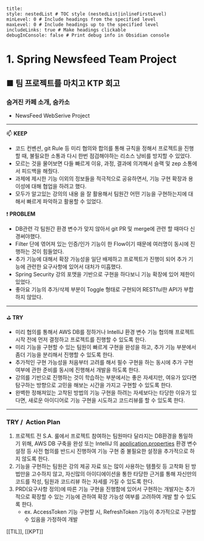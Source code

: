 ```table-of-contents
title: 
style: nestedList # TOC style (nestedList|inlineFirstLevel)
minLevel: 0 # Include headings from the specified level
maxLevel: 0 # Include headings up to the specified level
includeLinks: true # Make headings clickable
debugInConsole: false # Print debug info in Obsidian console
```

# 1. Spring Newsfeed Team Project
## ■ 팀 프로젝트를 마치고 KTP 회고
### 숨겨진 카페 소개, 숨카소
- NewsFeed WebSerive Project
---

📫 **KEEP**
- 코드 컨벤션, git Rule 등 미리 협의와 합의를 통해 규칙을 정해서 프로젝트을 진행할 때, 불필요한 소통과 다시 한번 점검해야하는 리소스 낭비를 방지할 수 있었다.
- 모르는 것을 물어보면 다들 빠르게 이유, 과정, 결과에 의겨해서 슬랙 및 zep 소통에서 피드백을 해줬다.
- 과제에 제시한 기능 이외의 정보들을 적극적으로 공유하면서, 기능 구현 확장과 용이성에 대해 협업을 하려고 했다.
- 모두가 알고있는 강의의 내용 을 잘 활용해서 팀원간 어떤 기능을 구현하는지에 대해서 빠르게 파악하고 활용할 수 있었다.

❗ **PROBLEM**
- DB관련 각 팀원간 환경 변수가 맞지 않아서 git PR 및 merge에 관련 할 때마다 신경써야했다.
- Filter 단에 엮어져 있는 인증/인가 기능이 한 Flow이기 때문에 여러명이 동시에 진행하는 것이 힘들었다.
- 추가 기능에 대해서 확장 가능성을 일단 배제하고 프로젝트가 진행이 되어 추가 기능에 관련한 요구사항에 있어서 대처가 미흡했다.
- Spring Security 강의 포맷을 기반으로 구현을 하다보니 기능 확장에 있어 제한이 있었다.
- 좋아요 기능의 추가/삭제 부분이 Toggle 형태로 구현되어 RESTful한 API가 부합하지 않았다. 

---

⛳ **TRY**
- 미리 협의를 통해서 AWS DB를 정하거나 IntelliJ 환경 변수 기능 협의해 프로젝트 시작 전에 먼저 결정하고 프로젝트를 진행할 수 있도록 한다.
- 미리 기능을 구현할 수 있는 팀원이 빠르게 구현을 완성을 하고, 추가 기능 부분에서 좀더 기능을 분리해서 진행할 수 있도록 한다.
- 추가적인 구현 가능성을 처음부터 고려를 해서 필수 구현을 하는 동시에 추가 구현 여부에 관한 준비를 동시에 진행해서 개발을 하도록 한다.
- 강의를 기반으로 진행하는 것이 학습하는 부분에서는 좋은 자세지만, 여유가 있다면 탐구하는 방향으로 고민을 해보는 시간을 가지고 구현할 수 있도록 한다.
- 완벽한 정해져있는 고착된 방법의 기능 구현을 하려는 자세보다는 타당한 이유가 있다면, 새로운 아이디어로 기능 구현을 시도하고 코드리뷰를 할 수 있도록 한다.

---
### **TRY /  Action Plan**

1. 프로젝트 전 S.A. 룰에서 프로젝트 참여하는 팀원마다 달라지는 DB환경을 통일하기 위해, AWS DB 구축을 완성 또는 IntelliJ 의 [application.properties](http://application.properties) 환경 변수 설정 등 사전 협의를 반드시 진행하여 기능 구현 중 불필요한 설정을 추가적으로 하지 않도록 한다.
2. 기능을 구현하는 팀원은 강의 제공 자료 또는 많이 사용하는 템플릿 등 고착화 된 방법만을 고수하지 않고, 자신많의 아이디에이션을 통한 타당한 근거를 통해 자신만의 코드를 작성, 팀원과 코드리뷰 하는 자세를 가질 수 있도록 한다.
3. PRD(요구사항 정의)에 따른 기능 구현을 진행함에 있어서 구현하는 개발자는 추가적으로 확장할 수 있는 기능에 관하여 확장 가능성 여부를 고려하여 개발 할 수 있도록 한다.
    - ex. AccessToken 기능 구현할 시, RefreshToken 기능이 추가적으로 구현할 수 있음을 가정하여 개발


[[TIL]], [[KPT]]
